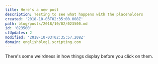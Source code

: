 ```yaml
---
title: Here's a new post
description: Testing to see what happens with the placeholders
created: '2018-10-03T02:35:00.008Z'
path: blog/posts/2018/10/02/023500.md
id: '023500'
ctUpdates: 2
modified: '2018-10-03T02:35:57.208Z'
domain: englishblog1.scripting.com
---
```

There's some weirdness in how things display before you click on them.